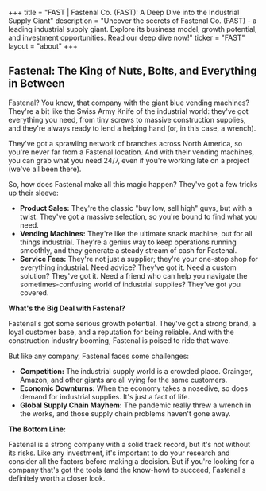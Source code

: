 +++
title = "FAST |  Fastenal Co. (FAST): A Deep Dive into the Industrial Supply Giant"
description = "Uncover the secrets of Fastenal Co. (FAST) - a leading industrial supply giant. Explore its business model, growth potential, and investment opportunities.  Read our deep dive now!"
ticker = "FAST"
layout = "about"
+++

        


## Fastenal: The King of Nuts, Bolts, and Everything in Between

Fastenal? You know, that company with the giant blue vending machines? They're a bit like the Swiss Army Knife of the industrial world:  they've got everything you need, from tiny screws to massive construction supplies, and they're always ready to lend a helping hand (or, in this case, a wrench). 

They've got a sprawling network of branches across North America, so you're never far from a Fastenal location.  And with their vending machines, you can grab what you need 24/7, even if you're working late on a project (we've all been there). 

So, how does Fastenal make all this magic happen? They've got a few tricks up their sleeve:

* **Product Sales:** They're the classic "buy low, sell high" guys, but with a twist. They've got a massive selection, so you're bound to find what you need.
* **Vending Machines:** They're like the ultimate snack machine, but for all things industrial. They're a genius way to keep operations running smoothly, and they generate a steady stream of cash for Fastenal.
* **Service Fees:**  They're not just a supplier; they're your one-stop shop for everything industrial.  Need advice? They've got it. Need a custom solution? They've got it.  Need a friend who can help you navigate the sometimes-confusing world of industrial supplies? They've got you covered. 

**What's the Big Deal with Fastenal?**

Fastenal's got some serious growth potential. They've got a strong brand, a loyal customer base, and a reputation for being reliable.  And with the construction industry booming, Fastenal is poised to ride that wave. 

But like any company, Fastenal faces some challenges:

* **Competition:** The industrial supply world is a crowded place. Grainger, Amazon, and other giants are all vying for the same customers. 
* **Economic Downturns:** When the economy takes a nosedive, so does demand for industrial supplies. It's just a fact of life. 
* **Global Supply Chain Mayhem:** The pandemic really threw a wrench in the works, and those supply chain problems haven't gone away. 

**The Bottom Line:**

Fastenal is a strong company with a solid track record, but it's not without its risks. Like any investment, it's important to do your research and consider all the factors before making a decision.  But if you're looking for a company that's got the tools (and the know-how) to succeed, Fastenal's definitely worth a closer look. 

        